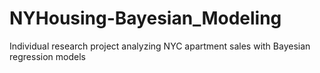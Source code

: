 # NYHousing-Bayesian_Modeling
Individual research project analyzing NYC apartment sales with Bayesian regression models
